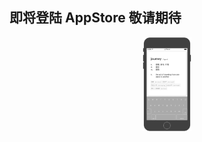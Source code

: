 ## 即将登陆 AppStore 敬请期待


<div align=center><img src="https://github.com/itenyh/ShineDictionary/blob/master/dicDetail.png" style="height:150px;"/></div>
